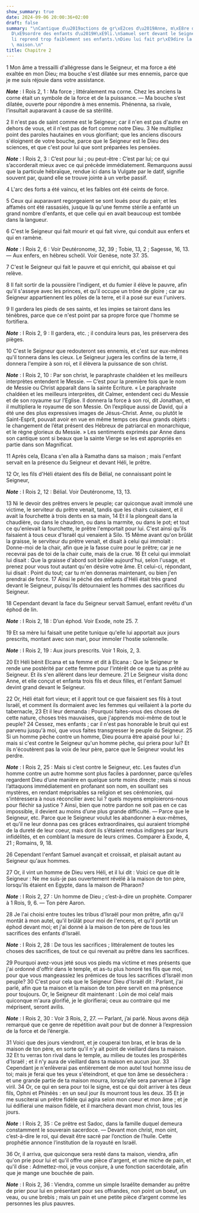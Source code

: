 ```yaml
---
show_summary: true
date: 2024-09-06 20:00:36+02:00
draft: false
summary: "\nCantique d\u2019actions de gr\xE2ces d\u2019Anne, m\xE8re de Samuel.\n\
  D\xE9sordre des enfants d\u2019H\xE9li.\nSamuel sert devant le Seigneur.\nH\xE9\
  li reprend trop faiblement ses enfants.\nDieu lui fait pr\xE9dire la ruine de sa\
  \ maison.\n"
title: Chapitre 2
---
```





1 Mon âme a tressailli d'allégresse dans le Seigneur, et ma force a été exaltée en mon Dieu; ma bouche s'est dilatée sur mes ennemis, parce que je me suis réjouie dans votre assistance.

***Note*** :  I Rois 2, 1 : Ma force ; littéralement ma corne. Chez les anciens la corne était un symbole de la force et de la puissance. ― Ma bouche s’est dilatée, ouverte pour répondre à mes ennemis. Phénenna, sa rivale, l’insultait auparavant à cause de sa stérilité.


2 Il n'est pas de saint comme est le Seigneur; car il n'en est pas d'autre en dehors de vous, et il n'est pas de fort comme notre Dieu. 3 Ne multipliez point des paroles hautaines en vous glorifiant; que les anciens discours s'éloignent de votre bouche, parce que le Seigneur est le Dieu des sciences, et que c'est pour lui que sont préparées les pensées.

***Note*** :  I Rois 2, 3 : C’est pour lui ; ou peut-être : C’est par lui; ce qui s’accorderait mieux avec ce qui précède immédiatement. Remarquons aussi que la particule hébraïque, rendue ici dans la Vulgate par le datif, signifie souvent par, quand elle se trouve jointe à un verbe passif.


4 L'arc des forts a été vaincu, et les faibles ont été ceints de force.


5 Ceux qui auparavant regorgeaient se sont loués pour du pain; et les affamés ont été rassasiés, jusque là qu'une femme stérile a enfanté un grand nombre d'enfants, et que celle qui en avait beaucoup est tombée dans la langueur.


6 C'est le Seigneur qui fait mourir et qui fait vivre, qui conduit aux enfers et qui en ramène.

***Note*** :  I Rois 2, 6 : Voir Deutéronome, 32, 39 ; Tobie, 13, 2 ; Sagesse, 16, 13. ― Aux enfers, en hébreu scheôl. Voir Genèse, note 37. 35.

7 C'est le Seigneur qui fait le pauvre et qui enrichit, qui abaisse et qui relève.


8 Il fait sortir de la poussière l'indigent, et du fumier il élève le pauvre, afin qu'il s'asseye avec les princes, et qu'il occupe un trône de gloire ; car au Seigneur appartiennent les pôles de la terre, et il a posé sur eux l'univers.


9 Il gardera les pieds de ses saints, et les impies se tairont dans les ténèbres, parce que ce n'est point par sa propre force que l'homme se fortifiera.

***Note*** :  I Rois 2, 9 : Il gardera, etc. ; il conduira leurs pas, les préservera des pièges.

10 C'est le Seigneur que redouteront ses ennemis, et c'est sur eux-mêmes qu'il tonnera dans les cieux. Le Seigneur jugera les confins de la terre, il donnera l'empire à son roi, et il élèvera la puissance de son christ.

***Note*** :  I Rois 2, 10 : Par son christ, le paraphraste chaldéen et les meilleurs interprètes entendent le Messie. ― C’est pour la première fois que le nom de Messie ou Christ apparaît dans la sainte Ecriture. « Le paraphraste chaldéen et les meilleurs interprètes, dit Calmer, entendent ceci du Messie et de son royaume sur l’Eglise. Il donnera la force à son roi, dit Jonathan, et il multipliera le royaume de son Messie. On l’explique aussi de David, qui a été une des plus expressives images de Jésus-Christ. Anne, ou plutôt le Saint-Esprit, pouvait avoir en vue en même temps ces deux grands objets : le changement de l’état présent des Hébreux de patriarcal en monarchique, et le règne glorieux du Messie. » Les sentiments exprimés par Anne dans son cantique sont si beaux que la sainte Vierge se les est appropriés en partie dans son Magnificat.


11 Après cela, Elcana s'en alla à Ramatha dans sa maison ; mais l'enfant servait en la présence du Seigneur et devant Héli, le prêtre.


12 Or, les fils d'Héli étaient des fils de Bélial, ne connaissant point le Seigneur,

***Note*** :  I Rois 2, 12 : Bélial. Voir Deutéronome, 13, 13.

13 Ni le devoir des prêtres envers le peuple; car quiconque avait immolé une victime, le serviteur du prêtre venait, tandis que les chairs cuisaient, et il avait la fourchette à trois dents en sa main, 14 Et il la plongeait dans la chaudière, ou dans le chaudron, ou dans la marmite, ou dans le pot; et tout ce qu'enlevait la fourchette, le prêtre l'emportait pour lui. C'est ainsi qu'ils faisaient à tous ceux d'Israël qui venaient à Silo. 15 Même avant qu'on brûlât la graisse, le serviteur du prêtre venait, et disait à celui qui immolait : Donne-moi de la chair, afin que je la fasse cuire pour le prêtre; car je ne recevrai pas de toi de la chair cuite, mais de la crue. 16 Et celui qui immolait lui disait : Que la graisse d'abord soit brûlée aujourd'hui, selon l'usage, et prenez pour vous tout autant qu'en désire votre âme. Et celui-ci, répondant, lui disait : Point du tout; car tu m'en donneras maintenant, ou bien j'en prendrai de force. 17 Ainsi le péché des enfants d'Héli était très grand devant le Seigneur,
puisqu'ils détournaient les hommes des sacrifices du Seigneur.


18 Cependant devant la face du Seigneur servait Samuel, enfant revêtu d'un éphod de lin.

***Note*** :  I Rois 2, 18 : D’un éphod. Voir Exode, note 25. 7.

19 Et sa mère lui faisait une petite tunique qu'elle lui apportait aux jours prescrits, montant avec son mari, pour immoler l'hostie solennelle.

***Note*** :  I Rois 2, 19 : Aux jours prescrits. Voir 1 Rois, 2, 3.

20 Et Héli bénit Elcana et sa femme et dit à Elcana : Que le Seigneur te rende une postérité par cette femme pour l'intérêt de ce que tu as prêté au Seigneur. Et ils s'en allèrent dans leur demeure. 21 Le Seigneur visita donc Anne, et elle conçut et enfanta trois fils et deux filles, et l'enfant Samuel devint grand devant le Seigneur.


22 Or, Héli était fort vieux; et il apprit tout ce que faisaient ses fils à tout Israël, et comment ils dormaient avec les femmes qui veillaient à la porte du tabernacle, 23 Et il leur demanda : Pourquoi faites-vous des choses de cette nature, choses très mauvaises, que j'apprends moi-même de tout le peuple? 24 Cessez, mes enfants ; car il n'est pas honorable le bruit qui est parvenu jusqu'à moi, que vous faites transgresser le peuple du Seigneur. 25 Si un homme pèche contre un homme, Dieu pourra être apaisé pour lui ; mais si c'est contre le Seigneur qu'un homme pèche, qui priera pour lui? Et ils n'écoutèrent pas la voix de leur père, parce que le Seigneur voulut les perdre.

***Note*** :  I Rois 2, 25 : Mais si c’est contre le Seigneur, etc. Les fautes d’un homme contre un autre homme sont plus faciles à pardonner, parce qu’elles regardent Dieu d’une manière en quelque sorte moins directe ; mais si nous l’attaquons immédiatement en profanant son nom, en souillant ses mystères, en rendant méprisables sa religion et ses cérémonies, qui s’intéressera à nous réconcilier avec lui ? quels moyens emploierons-nous pour fléchir sa justice ? Ainsi, bien que notre pardon ne soit pas en ce cas impossible, il devient au moins d’une plus grande difficulté. ― Parce que le Seigneur, etc. Parce que le Seigneur voulut les abandonner à eux-mêmes, et qu’il ne leur donna pas ces grâces extraordinaires, qui auraient triomphé de la dureté de leur coeur, mais dont ils s’étaient rendus indignes par leurs infidélités, et en comblant la mesure de leurs crimes. Comparer à Exode, 4, 21 ; Romains, 9, 18.


26 Cependant l'enfant Samuel avançait et croissait, et plaisait autant au Seigneur qu'aux hommes.


27 Or, il vint un homme de Dieu vers Héli, et il lui dit : Voici ce que dit le Seigneur : Ne me suis-je pas ouvertement révélé à la maison de ton père, lorsqu'ils étaient en Egypte, dans la maison de Pharaon?

***Note*** :  I Rois 2, 27 : Un homme de Dieu ; c’est-à-dire un prophète. Comparer à 1 Rois, 9, 6. ― Ton père Aaron.

28 Je l'ai choisi entre toutes les tribus d'Israël pour mon prêtre, afin qu'il montât à mon autel, qu'il brûlât pour moi de l'encens, et qu'il portât un éphod devant moi; et j'ai donné à la maison de ton père de tous les sacrifices des enfants d'Israël.

***Note*** :  I Rois 2, 28 : De tous les sacrifices ; littéralement de toutes les choses des sacrifices, de tout ce qui revenait au prêtre dans les sacrifices.

29 Pourquoi avez-vous jeté sous vos pieds ma victime et mes présents que j'ai ordonné d'offrir dans le temple, et as-tu plus honoré tes fils que moi, pour que vous mangeassiez les prémices de tous les sacrifices d'Israël mon peuple? 30 C'est pour cela que le Seigneur Dieu d'Israël dit : Parlant, j'ai parlé, afin que ta maison et la maison de ton père servit en ma présence pour toujours. Or, le Seigneur dit maintenant : Loin de moi cela! mais quiconque m'aura glorifié, je le glorifierai; ceux au contraire qui me méprisent, seront avilis.

***Note*** :  I Rois 2, 30 : Voir 3 Rois, 2, 27. ― Parlant, j’ai parlé. Nous avons déjà remarqué que ce genre de répétition avait pour but de donner à l’expression de la force et de l’énergie.

31 Voici que des jours viendront, et je couperai ton bras, et le bras de la maison de ton père, en sorte qu'il n'y ait point de vieillard dans ta maison. 32 Et tu verras ton rival dans le temple, au milieu de toutes les prospérités d'Israël ; et il n'y aura de vieillard dans ta maison en aucun jour. 33 Cependant je n'enlèverai pas entièrement de mon autel tout homme issu de toi; mais je ferai que tes yeux s'éteindront, et que ton âme se desséchera : et une grande partie de ta maison mourra, lorsqu'elle sera parvenue à l'âge viril. 34 Or, ce qui en sera pour toi le signe, est ce qui doit arriver à tes deux fils, Ophni et Phinéès : en un seul jour ils mourront tous les deux. 35 Et je me susciterai un prêtre fidèle qui agira selon mon coeur et mon âme ; et je lui édifierai une maison fidèle, et il marchera devant mon christ, tous les jours.

***Note*** :  I Rois 2, 35 : Ce prêtre est Sadoc, dans la famille duquel demeura constamment le souverain sacerdoce. ― Devant mon christ, mon oint, c’est-à-dire le roi, qui devait être sacré par l’onction de l’huile. Cette prophétie annonce l’institution de la royauté en Israël.

36 Or, il arriva, que quiconque sera resté dans ta maison, viendra, afin qu'on prie pour lui et qu'il offre une pièce d'argent, et une miche de pain, et qu'il dise : Admettez-moi, je vous conjure, à une fonction sacerdotale, afin que je mange une bouchée de pain.

***Note*** :  I Rois 2, 36 : Viendra, comme un simple Israélite demander au prêtre de prier pour lui en présentant pour ses offrandes, non point un boeuf, un veau, ou une brebis ; mais un pain et une petite pièce d’argent comme les personnes les plus pauvres.

